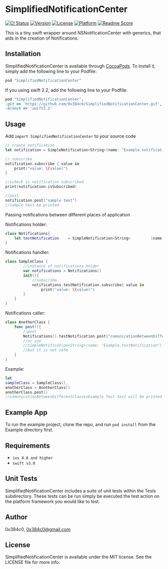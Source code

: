 # SimplifiedNotificationCenter

[![CI Status](http://img.shields.io/travis/0x384c0/SimplifiedNotificationCenter.svg?style=flat)](https://travis-ci.org/0x384c0/SimplifiedNotificationCenter)
[![Version](https://img.shields.io/cocoapods/v/SimplifiedNotificationCenter.svg?style=flat)](http://cocoapods.org/pods/SimplifiedNotificationCenter)
[![License](https://img.shields.io/cocoapods/l/SimplifiedNotificationCenter.svg?style=flat)](http://cocoapods.org/pods/SimplifiedNotificationCenter)
[![Platform](https://img.shields.io/cocoapods/p/SimplifiedNotificationCenter.svg?style=flat)](http://cocoapods.org/pods/SimplifiedNotificationCenter)
[![Readme Score](http://readme-score-api.herokuapp.com/score.svg?url=0x384c0/simplifiednotificationcenter)](http://clayallsopp.github.io/readme-score?url=0x384c0/simplifiednotificationcenter)

This is a tiny swift wrapper around NSNotificationCenter with generics, that aids in the creation of Notifications.

## Installation

SimplifiedNotificationCenter is available through [CocoaPods](http://cocoapods.org). To install
it, simply add the following line to your Podfile:

```ruby
pod "SimplifiedNotificationCenter"
```

If you using swift 2.2, add the following line to your Podfile:

```ruby
pod "SimplifiedNotificationCenter",
:git => 'https://github.com/0x384c0/SimplifiedNotificationCenter.git',
:branch => 'swift2.2'
```

## Usage

Add `import SimplifiedNotificationCenter` to your source code

```Swift
// create notification
let notification = SimpleNotification<String>(name: "Example.notification")

// subscribe
notification.subscribe { value in
    print("value: \(value)")
}

//scheck is notification subscribed
print(notification.isSubscribed)

//post
notification.post("sample text")
//sample text be printed
```

Passing notifications between different places of application

Notifications holder:
```Swift
class Notifications{
    let testNotification    = SimpleNotification<String>         (name: "Example.testNotification")
}
```
Notifications handler:
```Swift
class SampleClass {
        //instance of notifications holder
        var notifications = Notifications()
        init(){
            //subscribe
            notifications.testNotification.subscribe{ value in
                print("value: \(value)")
        }
    }
}
```
Notifications caller:
```Swift
class AnotherClass {
    func post(){
        //post
        Notifications().testNotification.post("comunicationBetweenDifferentClassesExample Test text")
        //or use
        //SimpleNotification<String>(name: "Example.testNotification").post("comunicationBetweenDifferentClassesExample Test text")
        //but it is not safe
    }
}
```
Example:
```Swift
let
sampleClass = SampleClass(),
anotherClass = AnotherClass()
anotherClass.post()
//comunicationBetweenDifferentClassesExample Test text will be printed

```


## Example App

To run the example project, clone the repo, and run `pod install` from the Example directory first.

## Requirements

- `ios 8.0 and higher`
- `swift v3.0`


## Unit Tests

SimplifiedNotificationCenter includes a suite of unit tests within the Tests subdirectory. These tests can be run simply be executed the test action on the platform framework you would like to test.

## Author

0x384c0, 0x384c0@gmail.com

## License

SimplifiedNotificationCenter is available under the MIT license. See the LICENSE file for more info.
